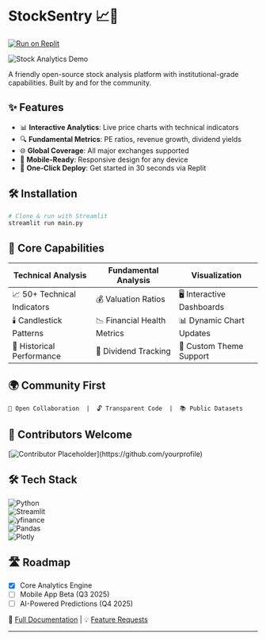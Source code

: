 # StockSentry 📈🚀

[![Run on Replit](https://replit.com/badge/github/wanazhar/stocksentry)](https://replit.com/new/github/wanazhar/stocksentry)

![Stock Analytics Demo](https://via.placeholder.com/800x400.png?text=Interactive+Stock+Analytics+Demo)

A friendly open-source stock analysis platform with institutional-grade capabilities. Built by and for the community.

## ✨ Features  
- 📊 **Interactive Analytics**: Live price charts with technical indicators  
- 🔍 **Fundamental Metrics**: PE ratios, revenue growth, dividend yields  
- 🌐 **Global Coverage**: All major exchanges supported  
- 📱 **Mobile-Ready**: Responsive design for any device  
- 🚀 **One-Click Deploy**: Get started in 30 seconds via Replit  

## 🛠️ Installation  
```bash
# Clone & run with Streamlit
streamlit run main.py
```

## 🎯 Core Capabilities  
| **Technical Analysis**      | **Fundamental Analysis**     | **Visualization**          |
|------------------------------|------------------------------|----------------------------|
| 📈 50+ Technical Indicators  | 💰 Valuation Ratios          | 🖥️ Interactive Dashboards  |
| 🕯️ Candlestick Patterns      | 📉 Financial Health Metrics  | 📊 Dynamic Chart Updates    |
| 📅 Historical Performance    | 🏦 Dividend Tracking         | 🎨 Custom Theme Support    |

## 🌍 Community First  
```text
🤝 Open Collaboration  |  🔓 Transparent Code  |  📚 Public Datasets
```

## 👥 Contributors Welcome  
[![Contributor Placeholder](https://via.placeholder.com/100.png?text=You?)](https://github.com/yourprofile)

## 🛠️ Tech Stack  
![Python](https://img.shields.io/badge/Python-3.10+-blue?logo=python)  
![Streamlit](https://img.shields.io/badge/UI-Streamlit-FF4B4B?logo=streamlit)  
![yfinance](https://img.shields.io/badge/Data-yfinance-8A2BE2)  
![Pandas](https://img.shields.io/badge/Analysis-Pandas-150458?logo=pandas)  
![Plotly](https://img.shields.io/badge/Viz-Plotly-3F4F75?logo=plotly)  

## 🛣️ Roadmap  
- [x] Core Analytics Engine  
- [ ] Mobile App Beta (Q3 2025)  
- [ ] AI-Powered Predictions (Q4 2025)  

📄 [Full Documentation](https://stocksentry.pro/docs) | 💡 [Feature Requests](https://github.com/wanazhar/stocksentry/issues)  

---
